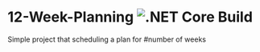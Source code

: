 # 12-Week-Planning ![.NET Core Build](https://github.com/MustaMohamed/12-Week-Planning/workflows/.NET%20Core/badge.svg)
Simple project that scheduling a plan for #number of weeks
